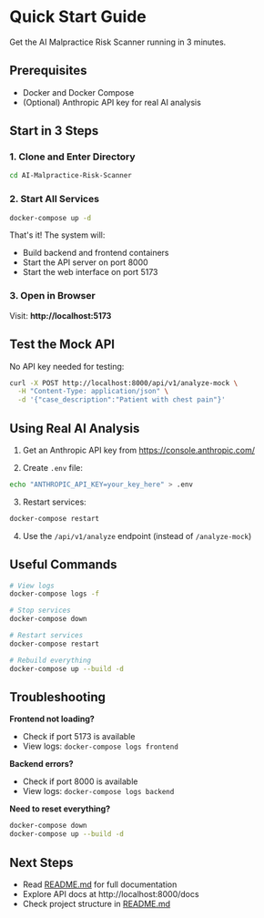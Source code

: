 # Quick Start Guide

Get the AI Malpractice Risk Scanner running in 3 minutes.

## Prerequisites

- Docker and Docker Compose
- (Optional) Anthropic API key for real AI analysis

## Start in 3 Steps

### 1. Clone and Enter Directory

```bash
cd AI-Malpractice-Risk-Scanner
```

### 2. Start All Services

```bash
docker-compose up -d
```

That's it! The system will:
- Build backend and frontend containers
- Start the API server on port 8000
- Start the web interface on port 5173

### 3. Open in Browser

Visit: **http://localhost:5173**

## Test the Mock API

No API key needed for testing:

```bash
curl -X POST http://localhost:8000/api/v1/analyze-mock \
  -H "Content-Type: application/json" \
  -d '{"case_description":"Patient with chest pain"}'
```

## Using Real AI Analysis

1. Get an Anthropic API key from https://console.anthropic.com/

2. Create `.env` file:
```bash
echo "ANTHROPIC_API_KEY=your_key_here" > .env
```

3. Restart services:
```bash
docker-compose restart
```

4. Use the `/api/v1/analyze` endpoint (instead of `/analyze-mock`)

## Useful Commands

```bash
# View logs
docker-compose logs -f

# Stop services
docker-compose down

# Restart services
docker-compose restart

# Rebuild everything
docker-compose up --build -d
```

## Troubleshooting

**Frontend not loading?**
- Check if port 5173 is available
- View logs: `docker-compose logs frontend`

**Backend errors?**
- Check if port 8000 is available
- View logs: `docker-compose logs backend`

**Need to reset everything?**
```bash
docker-compose down
docker-compose up --build -d
```

## Next Steps

- Read [README.md](README.md) for full documentation
- Explore API docs at http://localhost:8000/docs
- Check project structure in [README.md](README.md#project-structure)